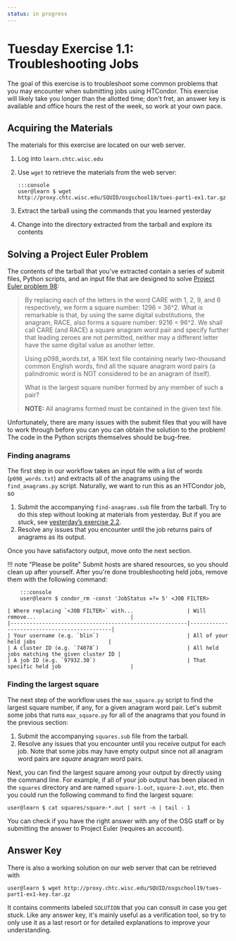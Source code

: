 ```yaml
---
status: in progress
---
```


Tuesday Exercise 1.1: Troubleshooting Jobs
==========================================

The goal of this exercise is to troubleshoot some common problems that you may encounter when submitting jobs using HTCondor.
This exercise will likely take you longer than the allotted time;
don't fret, an answer key is available and office hours the rest of the week, so work at your own pace.

Acquiring the Materials
-----------------------

The materials for this exercise are located on our web server.

1.  Log into `learn.chtc.wisc.edu`
2.  Use `wget` to retrieve the materials from the web server:

        :::console
        user@learn $ wget http://proxy.chtc.wisc.edu/SQUID/osgschool19/tues-part1-ex1.tar.gz

3.  Extract the tarball using the commands that you learned yesterday
4.  Change into the directory extracted from the tarball and explore its contents

Solving a Project Euler Problem
-------------------------------

The contents of the tarball that you've extracted contain a series of submit files, Python scripts, and an input file 
that are designed to solve [Project Euler problem 98](https://projecteuler.net/problem=98):

> By replacing each of the letters in the word CARE with 1, 2, 9, and 6 respectively, we form a square number: 1296 =
> 36^2. What is remarkable is that, by using the same digital substitutions, the anagram, RACE, also forms a square
> number: 9216 = 96^2. We shall call CARE (and RACE) a square anagram word pair and specify further that leading zeroes
> are not permitted, neither may a different letter have the same digital value as another letter.
>
> Using p098_words.txt, a 16K text file containing nearly two-thousand common English words, find all the square
> anagram word pairs (a palindromic word is NOT considered to be an anagram of itself).
>
> What is the largest square number formed by any member of such a pair?
>
> **NOTE:** All anagrams formed must be contained in the given text file.

Unfortunately, there are many issues with the submit files that you will have to work through before you can you can
obtain the solution to the problem!
The code in the Python scripts themselves should be bug-free.

### Finding anagrams ###

The first step in our workflow takes an input file with a list of words (`p098_words.txt`) and extracts all of the
anagrams using the `find_anagrams.py` script.
Naturally, we want to run this as an HTCondor job, so 

1. Submit the accompanying `find-anagrams.sub` file from the tarball.
   Try to do this step without looking at materials from yesterday.
   But if you are stuck, see [yesterday’s exercise 2.2](/materials/day1/part2-ex2-queue-n.md).
1. Resolve any issues that you encounter until the job returns pairs of anagrams as its output.

Once you have satisfactory output, move onto the next section.

!!! note "Please be polite"
    Submit hosts are shared resources, so you should clean up after yourself.
    After you're done troubleshooting held jobs, remove them with the following command:

        :::console
        user@learn $ condor_rm -const 'JobStatus =?= 5' <JOB FILTER>

    | Where replacing `<JOB FILTER>` with...                 | Will remove...                              |
    |--------------------------------------------------------|---------------------------------------------|
    | Your username (e.g. `blin`)                            | All of your held jobs                       |
    | A cluster ID (e.g. `74078`)                            | All held jobs matching the given cluster ID |
    | A job ID (e.g. `97932.30`)                             | That specific held job                      |

### Finding the largest square ###

The next step of the workflow uses the `max_square.py` script to find the largest square number, if any, for a given
anagram word pair.
Let's submit some jobs that runs `max_square.py` for all of the anagrams that you found in the previous section:

1. Submit the accompanying `squares.sub` file from the tarball.
1. Resolve any issues that you encounter until you receive output for each job.
   Note that some jobs may have empty output since not all anagram word pairs are *square* anagram word pairs.

Next, you can find the largest square among your output by directly using the command line.
For example, if all of your job output has been placed in the `squares` directory and are named `square-1.out`,
`square-2.out`, etc. then you could run the following command to find the largest square:

``` console
user@learn $ cat squares/square-*.out | sort -n | tail - 1
```

You can check if you have the right answer with any of the OSG staff or by submitting the answer to Project Euler
(requires an account).

Answer Key
----------

There is also a working solution on our web server that can be retrieved with

``` console
user@learn $ wget http://proxy.chtc.wisc.edu/SQUID/osgschool19/tues-part1-ex1-key.tar.gz
```

It contains comments labeled `SOLUTION` that you can consult in case you get stuck.
Like any answer key, it's mainly useful as a verification tool, so try to only use it as a last resort or for detailed
explanations to improve your understanding.
